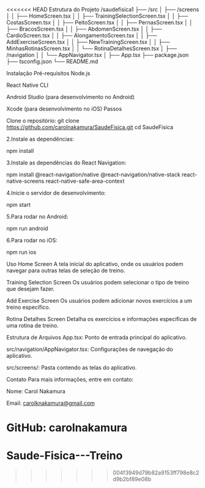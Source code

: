 <<<<<<< HEAD
Estrutura do Projeto
/saudefisica1 ├── /src │ ├── /screens │ │ ├── HomeScreen.tsx │ │ ├── TrainingSelectionScreen.tsx │ │ ├── CostasScreen.tsx │ │ ├── PeitoScreen.tsx │ │ ├── PernasScreen.tsx │ │ ├── BracosScreen.tsx │ │ ├── AbdomenScreen.tsx │ │ ├── CardioScreen.tsx │ │ ├── AlongamentoScreen.tsx │ │ ├── AddExerciseScreen.tsx │ │ ├── NewTrainingScreen.tsx │ │ ├── MinhasRotinasScreen.tsx │ │ └── RotinaDetalhesScreen.tsx │ ├── /navigation │ │ └── AppNavigator.tsx │ ├── App.tsx ├── package.json ├── tsconfig.json └── README.md

Instalação
Pré-requisitos Node.js

React Native CLI

Android Studio (para desenvolvimento no Android)

Xcode (para desenvolvimento no iOS)
Passos

Clone o repositório:
git clone https://github.com/carolnakamura/SaudeFisica.git cd SaudeFisica

2.Instale as dependências:

npm install

3.Instale as dependências do React Navigation:

npm install @react-navigation/native @react-navigation/native-stack react-native-screens react-native-safe-area-context

4.Inicie o servidor de desenvolvimento:

npm start

5.Para rodar no Android:

npm run android

6.Para rodar no iOS:

npm run ios

Uso
Home Screen
A tela inicial do aplicativo, onde os usuários podem navegar para outras telas de seleção de treino.

Training Selection Screen
Os usuários podem selecionar o tipo de treino que desejam fazer.

Add Exercise Screen
Os usuários podem adicionar novos exercícios a um treino específico.

Rotina Detalhes Screen
Detalha os exercícios e informações específicas de uma rotina de treino.

Estrutura de Arquivos
App.tsx: Ponto de entrada principal do aplicativo.

src/navigation/AppNavigator.tsx: Configurações de navegação do aplicativo.

src/screens/: Pasta contendo as telas do aplicativo.

Contato Para mais informações, entre em contato:

Nome: Carol Nakamura

Email: carolknakamura@gmail.com

GitHub: carolnakamura
=======
# Saude-Fisica---Treino
>>>>>>> 004f3949d79b82a9153ff798e8c2d9b2bf89e08b
